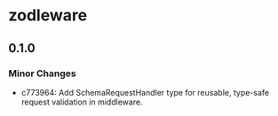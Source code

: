 # zodleware

## 0.1.0

### Minor Changes

- c773964: Add SchemaRequestHandler type for reusable, type-safe request validation in middleware.
